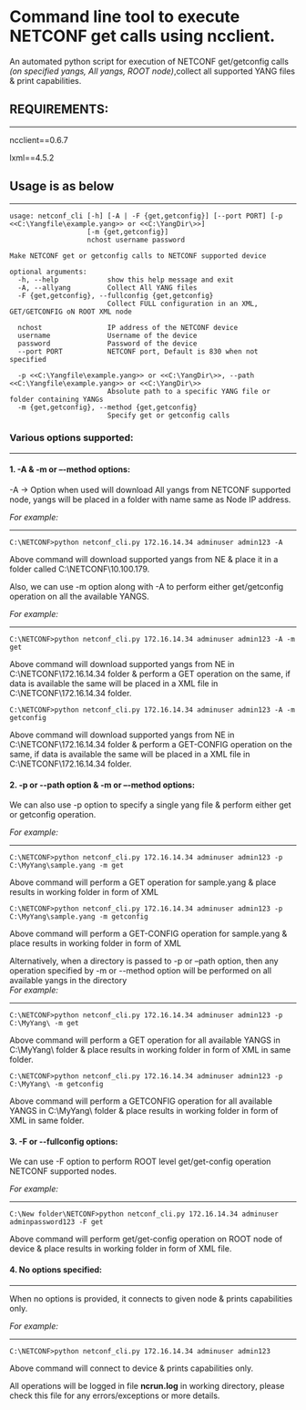 # Command line tool to execute NETCONF get calls using ncclient. 

An automated python script for execution of NETCONF get/getconfig calls *(on specified yangs, All yangs, ROOT node)*,collect all supported YANG files & print capabilities.

## REQUIREMENTS:
***
ncclient==0.6.7

lxml==4.5.2

## Usage is as below
---
```>python netconf_cli.py -h
usage: netconf_cli [-h] [-A | -F {get,getconfig}] [--port PORT] [-p <<C:\Yangfile\example.yang>> or <<C:\YangDir\>>]
                   [-m {get,getconfig}]
                   nchost username password

Make NETCONF get or getconfig calls to NETCONF supported device

optional arguments:
  -h, --help            show this help message and exit
  -A, --allyang         Collect All YANG files
  -F {get,getconfig}, --fullconfig {get,getconfig}
                        Collect FULL configuration in an XML, GET/GETCONFIG oN ROOT XML node

  nchost                IP address of the NETCONF device
  username              Username of the device
  password              Password of the device
  --port PORT           NETCONF port, Default is 830 when not specified

  -p <<C:\Yangfile\example.yang>> or <<C:\YangDir\>>, --path <<C:\Yangfile\example.yang>> or <<C:\YangDir\>>
                        Absolute path to a specific YANG file or folder containing YANGs
  -m {get,getconfig}, --method {get,getconfig}
                        Specify get or getconfig calls
 ```
 
 ### Various options supported:
 ---

#### 1. -A & -m or –-method options:

-A -> Option when used will download All yangs from NETCONF supported node, yangs will be placed in a folder with name same as Node IP address.

*For example:*

---

```C:\NETCONF>python netconf_cli.py 172.16.14.34 adminuser admin123 -A```

Above command will download supported yangs from NE & place it in a folder called C:\NETCONF\10.100.179.	

Also, we can use -m option along with -A to perform either get/getconfig operation on all the available YANGS.

*For example:*

---

```C:\NETCONF>python netconf_cli.py 172.16.14.34 adminuser admin123 -A -m get```

Above command will download supported yangs from NE in C:\NETCONF\172.16.14.34 folder & perform a GET operation on the same, if data is available the same will be placed in a XML file in C:\NETCONF\172.16.14.34 folder.

```C:\NETCONF>python netconf_cli.py 172.16.14.34 adminuser admin123 -A -m getconfig```

Above command will download supported yangs from NE in C:\NETCONF\172.16.14.34 folder & perform a GET-CONFIG operation on the same, if data is available the same will be placed in a XML file in C:\NETCONF\172.16.14.34 folder.

#### 2. -p or --path option & -m or –-method options:

We can also use -p option to specify a single yang file & perform either get or getconfig operation.

*For example:*

---

```C:\NETCONF>python netconf_cli.py 172.16.14.34 adminuser admin123 -p C:\MyYang\sample.yang -m get```

Above command will perform a GET operation for sample.yang & place results in working folder in form of XML

```C:\NETCONF>python netconf_cli.py 172.16.14.34 adminuser admin123 -p C:\MyYang\sample.yang -m getconfig```

Above command will perform a GET-CONFIG operation for sample.yang & place results in working folder in form of XML

Alternatively, when a directory is passed to -p or –path option, then any operation specified by -m or --method option will be performed on all available yangs in the directory  
*For example:*

---

 ```C:\NETCONF>python netconf_cli.py 172.16.14.34 adminuser admin123 -p C:\MyYang\ -m get```
 
Above command will perform a GET operation for all available YANGS in C:\MyYang\ folder & place results in working folder in form of XML in same folder.

 ```C:\NETCONF>python netconf_cli.py 172.16.14.34 adminuser admin123 -p C:\MyYang\ -m getconfig```
 
Above command will perform a GETCONFIG operation for all available YANGS in C:\MyYang\ folder & place results in working folder in form of XML in same folder.

#### 3. -F or --fullconfig options:

We can use -F option to perform ROOT level get/get-config operation NETCONF supported nodes.

*For example:*

---

```C:\New folder\NETCONF>python netconf_cli.py 172.16.14.34 adminuser adminpassword123 -F get```

Above command will perform get/get-config operation on ROOT node of device & place results in working folder in form of XML file.

#### 4. No options specified:

---

When no options is provided, it connects to given node & prints capabilities only.

*For example:*

---

```C:\NETCONF>python netconf_cli.py 172.16.14.34 adminuser admin123```

Above command will connect to device & prints capabilities only.


All operations will be logged in file **ncrun.log** in working directory, please check this file for any errors/exceptions or more details.
